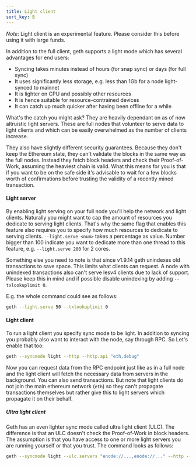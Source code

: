 ```yaml
---
title: Light client
sort_key: B
---
```


*Note*: Light client is an experimental feature. Please consider this before using it with large funds.

In addition to the full client, geth supports a light mode which has several advantages for end users:

- Syncing takes minutes instead of hours (for snap sync) or days (for full sync)
- It uses significantly less storage, e.g. less than 1Gb for a node light-synced to mainnet
- It is lighter on CPU and possibly other resources
- It is hence suitable for resource-contrained devices
- It can catch up much quicker after having been offline for a while

What's the catch you might ask? They are heavily dependant on as of now altruistic light servers. These are full nodes that volunteer to serve data to light clients and which can be easily overwhelmed as the number of clients increase.

They also have slightly different security guarantees. Because they don't keep the Ethereum state, they can't validate the blocks in the same way as the full nodes. Instead they fetch block headers and check their Proof-of-Work, assuming the heaviest chain is valid. What this means for you is that if you want to be on the safe side it's advisable to wait for a few blocks worth of confirmations before trusting the validity of a recently mined transaction.

#### Light server

By enabling light serving on your full node you'll help the network and light clients. Naturally you might want to cap the amount of resources you dedicate to serving light clients. That's why the same flag that enables this feature also requires you to specify how much resources to dedicate to serving clients. `--light.serve <num>` takes a percentage as value. Number bigger than 100 indicate you want to dedicate more than one thread to this feature, e.g. `--light.serve 200` for 2 cores.

Something else you need to note is that since v1.9.14 geth unindexes old transactions to save space. This limits what clients can request. A node with unindexed transactions also can't serve lesv4 clients due to lack of support. Please keep this in mind and if possible disable unindexing by adding `--txlookuplimit 0`.

E.g. the whole command could see as follows:

```sh
geth --light.serve 50 --txlookuplimit 0
```

#### Light client

To run a light client you specify sync mode to be light. In addition to syncing you probably also want to interact with the node, say through RPC. So Let's enable that too:

```sh
geth --syncmode light --http --http.api "eth,debug"
```

Now you can request data from the RPC endpoint just like as in a full node and the light client will fetch the necessary data from servers in the background. You can also send transactions. But note that light clients do not join the main ethereum network (`eth`) so they can't propagate transactions themselves but rather give this to light servers which propagate it on their behalf.

##### Ultra light client

Geth has an even lighter sync mode called ultra light client (ULC). The difference is that an ULC doesn't check the Proof-of-Work in block headers. The assumption is that you have access to one or more light servers you are running yourself or that you trust. The command looks as follows:

```sh
geth --syncmode light --ulc.servers "enode://...,enode://..." --http --http.api "eth,debug"
```
